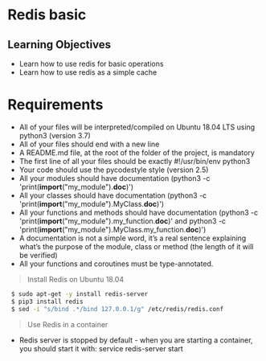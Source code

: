 # Redis basic
## Learning Objectives
 - Learn how to use redis for basic operations
 - Learn how to use redis as a simple cache
# Requirements
 - All of your files will be interpreted/compiled on Ubuntu 18.04 LTS using python3 (version 3.7)
 - All of your files should end with a new line
 - A README.md file, at the root of the folder of the project, is mandatory
 - The first line of all your files should be exactly #!/usr/bin/env python3
 - Your code should use the pycodestyle style (version 2.5)
 - All your modules should have documentation (python3 -c 'print(__import__("my_module").__doc__)')
 - All your classes should have documentation (python3 -c 'print(__import__("my_module").MyClass.__doc__)')
 - All your functions and methods should have documentation (python3 -c 'print(__import__("my_module").my_function.__doc__)' and python3 -c 'print(__import__("my_module").MyClass.my_function.__doc__)')
 - A documentation is not a simple word, it’s a real sentence explaining what’s the purpose of the module, class or method (the length of it will be verified)
 - All your functions and coroutines must be type-annotated.
 > Install Redis on Ubuntu 18.04
  ```bash
   $ sudo apt-get -y install redis-server
   $ pip3 install redis
   $ sed -i "s/bind .*/bind 127.0.0.1/g" /etc/redis/redis.conf
   ```

> Use Redis in a container
  - Redis server is stopped by default - when you are starting a container, you should start it with: service redis-server start
